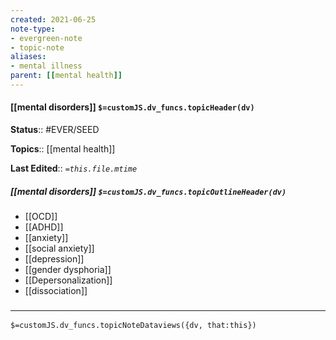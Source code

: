 ```yaml
---
created: 2021-06-25
note-type: 
- evergreen-note
- topic-note
aliases:
- mental illness
parent: [[mental health]]
---
```

 
#### [[mental disorders]] `$=customJS.dv_funcs.topicHeader(dv)`

**Status**:: #EVER/SEED

**Topics**::  [[mental health]]

**Last Edited**:: *`=this.file.mtime`*

##### [[mental disorders]] `$=customJS.dv_funcs.topicOutlineHeader(dv)`
- [[OCD]]
- [[ADHD]]
- [[anxiety]]
- [[social anxiety]]
- [[depression]]
- [[gender dysphoria]]
- [[Depersonalization]]
- [[dissociation]]

### <hr class="dataviews"/>

`$=customJS.dv_funcs.topicNoteDataviews({dv, that:this})`